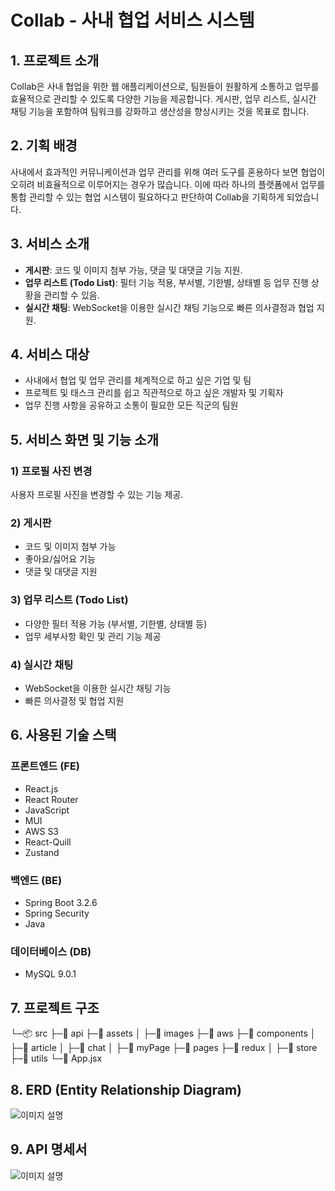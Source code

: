 # Collab - 사내 협업 서비스 시스템

## 1. 프로젝트 소개
Collab은 사내 협업을 위한 웹 애플리케이션으로, 팀원들이 원활하게 소통하고 업무를 효율적으로 관리할 수 있도록 다양한 기능을 제공합니다. 게시판, 업무 리스트, 실시간 채팅 기능을 포함하여 팀워크를 강화하고 생산성을 향상시키는 것을 목표로 합니다.

## 2. 기획 배경
사내에서 효과적인 커뮤니케이션과 업무 관리를 위해 여러 도구를 혼용하다 보면 협업이 오히려 비효율적으로 이루어지는 경우가 많습니다. 이에 따라 하나의 플랫폼에서 업무를 통합 관리할 수 있는 협업 시스템이 필요하다고 판단하여 Collab을 기획하게 되었습니다.

## 3. 서비스 소개
- **게시판**: 코드 및 이미지 첨부 가능, 댓글 및 대댓글 기능 지원.
- **업무 리스트 (Todo List)**: 필터 기능 적용, 부서별, 기한별, 상태별 등 업무 진행 상황을 관리할 수 있음.
- **실시간 채팅**: WebSocket을 이용한 실시간 채팅 기능으로 빠른 의사결정과 협업 지원.

## 4. 서비스 대상
- 사내에서 협업 및 업무 관리를 체계적으로 하고 싶은 기업 및 팀
- 프로젝트 및 태스크 관리를 쉽고 직관적으로 하고 싶은 개발자 및 기획자
- 업무 진행 사항을 공유하고 소통이 필요한 모든 직군의 팀원

## 5. 서비스 화면 및 기능 소개
### 1) 프로필 사진 변경
사용자 프로필 사진을 변경할 수 있는 기능 제공.

### 2) 게시판
- 코드 및 이미지 첨부 가능
- 좋아요/싫어요 기능
- 댓글 및 대댓글 지원

### 3) 업무 리스트 (Todo List)
- 다양한 필터 적용 가능 (부서별, 기한별, 상태별 등)
- 업무 세부사항 확인 및 관리 기능 제공

### 4) 실시간 채팅
- WebSocket을 이용한 실시간 채팅 기능
- 빠른 의사결정 및 협업 지원

## 6. 사용된 기술 스택

### 프론트엔드 (FE)
- React.js
- React Router
- JavaScript
- MUI
- AWS S3
- React-Quill
- Zustand

### 백엔드 (BE)
- Spring Boot 3.2.6
- Spring Security
- Java

### 데이터베이스 (DB)
- MySQL 9.0.1

## 7. 프로젝트 구조
└─📦 src
  ├─📂 api
  ├─📂 assets
  │  ├─📂 images
  ├─📂 aws
  ├─📂 components
  │  ├─📂 article
  │  ├─📂 chat
  │  ├─📂 myPage
  ├─📂 pages
  ├─📂 redux
  │  ├─📂 store
  ├─📂 utils
  └─📜 App.jsx
## 8. ERD (Entity Relationship Diagram)
![이미지 설명](assets/images/erd.png)


## 9. API 명세서
![이미지 설명](assets/images/api.png)

